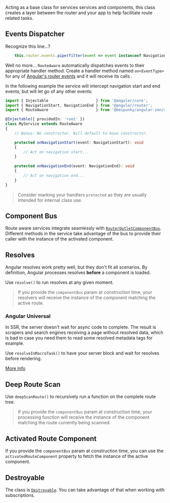 Acting as a base class for services services and components, this class creates a layer between the router and your app to help facilitate route related tasks.

## Events Dispatcher
Recognize this line...?
```typescript
    this.router.events.pipe(filter(event => event instanceof NavigationStart)).subscribe(this.onNavigationStart.bind(this));
```

Well no more... `RouteAware` automatically dispatches events to their appropriate handler method.
Create a handler method named `on<EventType>` for any of [Angular's router events](https://angular.io/guide/router#router-events) and it will receive its calls .

In the following example the service will intercept navigation start and end events, but will let go of any other events:

```typescript
import { Injectable                     } from '@angular/core';
import { NavigationStart, NavigationEnd } from '@angular/router';
import { RouteAware                     } from '@bespunky/angular-zen/router-x';

@Injectable({ providedIn: 'root' })
class MyService extends RouteAware
{
    // Bonus: No constructor. Will default to base constructor.

    protected onNavigationStart(event: NavigationStart): void
    {
        // Act on navigation start...
    }
    
    protected onNavigationEnd(event: NavigationEnd): void
    {
        // Act on navigation end...
    }
}
```

> Consider marking your handlers `protected` as they are usually intended for internal class use.

## Component Bus
Route aware services integrate seamlessly with [`RouterOutletComponentBus`](routeroutletcomponentbus.html). Different methods in the service take advantage of the bus to provide their caller with the instance of the activated component.

## Resolves
Angular resolves work pretty well, but they don't fit all scenarios. By definition, Angular processes resolves **before** a component is loaded.

Use `resolve()` to run resolves at any given moment.

> If you provide the `componentBus` param at construction time, your resolvers will receive the instance of the component matching the active route.

### Angular Universal
In SSR, the server doesn't wait for async code to complete. The result is scrapers and search engines receiving a page without resolved data, which is bad in case you need them to read some resolved metadata tags for example.

Use `resolveInMacroTask()` to have your server block and wait for resolves before rendering.

[More Info](/injectables/routeaware.html#resolveinmacrotask)

## Deep Route Scan
Use `deepScanRoute()` to recursively run a function on the complete route tree.

> If you provide the `componentBus` param at construction time, your processing function will receive the instance of the component matching the route currently being scanned.

## Activated Route Component
If you provide the `componentBus` param at construction time, you can use the `activatedRouteComponent` property to fetch the instance of the active component.

## Destroyable
The class is [`Destroyable`](../coremodule/destroyable-\(abstract\).html). You can take advantage of that when working with subscriptions.
